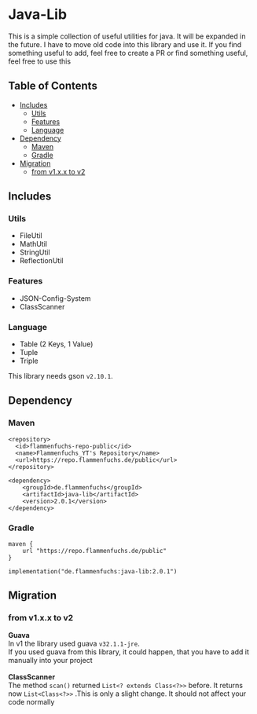 # Java-Lib
This is a simple collection of useful utilities for java.
It will be expanded in the future. I have to move old code into this library and use it. If you find something useful to add, feel free to create a PR or find something useful, feel free to use this
## Table of Contents

- [Includes](#includes)
    - [Utils](#utils)
    - [Features](#features)
    - [Language](#language)
- [Dependency](#dependency)
    - [Maven](#maven)
    - [Gradle](#gradle)
- [Migration](#migration)
    - [from v1.x.x to v2](#from-v1xx-to-v2)

## Includes

### Utils
- FileUtil
- MathUtil
- StringUtil
- ReflectionUtil

### Features
- JSON-Config-System
- ClassScanner

### Language
- Table (2 Keys, 1 Value)
- Tuple
- Triple

This library needs gson `v2.10.1`.
## Dependency
### Maven
````
<repository>
  <id>flammenfuchs-repo-public</id>
  <name>Flammenfuchs_YT's Repository</name>
  <url>https://repo.flammenfuchs.de/public</url>
</repository>
````
````
<dependency>
    <groupId>de.flammenfuchs</groupId>
    <artifactId>java-lib</artifactId>
    <version>2.0.1</version>
</dependency>
````
### Gradle
```
maven {
	url "https://repo.flammenfuchs.de/public"
}
```
```
implementation("de.flammenfuchs:java-lib:2.0.1")
```

## Migration
### from v1.x.x to v2
**Guava**<br>
In v1 the library used guava `v32.1.1-jre`.<br>
If you used guava from this library, it could happen, that you have to add it manually
into your project
<br><br>
**ClassScanner**<br>
The method `scan()` returned
``
List<? extends Class<?>>
``
before. It returns now
``
List<Class<?>>
``
.This is only a slight change. It should not affect your code normally
